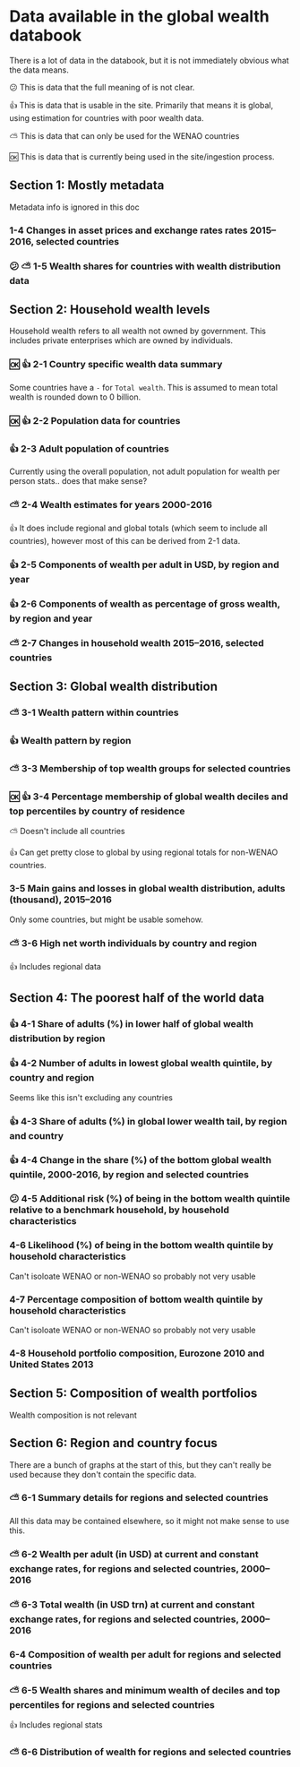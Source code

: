 # Data available in the global wealth databook

There is a lot of data in the databook, but it is not immediately obvious what the data means.

:confused: This is data that the full meaning of is not clear.

:+1: This is data that is usable in the site. Primarily that means it is global, using estimation for countries with poor wealth data.

:partly_sunny: This is data that can only be used for the WENAO countries

:ok: This is data that is currently being used in the site/ingestion process.

## Section 1: Mostly metadata

Metadata info is ignored in this doc

### 1-4 Changes in asset prices and exchange rates rates 2015–2016, selected countries

### :confused: :partly_sunny: 1-5 Wealth shares for countries with wealth distribution data

## Section 2: Household wealth levels

Household wealth refers to all wealth not owned by government. This includes private enterprises which are owned by individuals.

### :ok: :+1: 2-1 Country specific wealth data summary

Some countries have a `-` for `Total wealth`. This is assumed to mean total wealth is rounded down to 0 billion.

### :ok: :+1: 2-2 Population data for countries

### :+1: 2-3 Adult population of countries

Currently using the overall population, not adult population for wealth per person stats.. does that make sense?

### :partly_sunny: 2-4 Wealth estimates for years 2000-2016

:+1: It does include regional and global totals (which seem to include all countries), however most of this can be derived from 2-1 data.

### :+1: 2-5 Components of wealth per adult in USD, by region and year

### :+1: 2-6 Components of wealth as percentage of gross wealth, by region and year

### :partly_sunny: 2-7 Changes in household wealth 2015–2016, selected countries

## Section 3: Global wealth distribution

### :partly_sunny: 3-1 Wealth pattern within countries

### :+1: Wealth pattern by region

### :partly_sunny: 3-3 Membership of top wealth groups for selected countries

### :ok: :+1: 3-4 Percentage membership of global wealth deciles and top percentiles by country of residence

:partly_sunny: Doesn't include all countries

:+1: Can get pretty close to global by using regional totals for non-WENAO countries.

### 3-5 Main gains and losses in global wealth distribution, adults (thousand), 2015–2016

Only some countries, but might be usable somehow.

### :partly_sunny: 3-6 High net worth individuals by country and region

:+1: Includes regional data

## Section 4: The poorest half of the world data

### :+1: 4-1 Share of adults (%) in lower half of global wealth distribution by region

### :+1: 4-2 Number of adults in lowest global wealth quintile, by country and region

Seems like this isn't excluding any countries

### :+1: 4-3 Share of adults (%) in global lower wealth tail, by region and country

### :+1: 4-4 Change in the share (%) of the bottom global wealth quintile, 2000-2016, by region and selected countries

### :confused: 4-5 Additional risk (%) of being in the bottom wealth quintile relative to a benchmark household, by household characteristics

### 4-6 Likelihood (%) of being in the bottom wealth quintile by household characteristics

Can't isoloate WENAO or non-WENAO so probably not very usable

### 4-7 Percentage composition of bottom wealth quintile by household characteristics

Can't isoloate WENAO or non-WENAO so probably not very usable

### 4-8 Household portfolio composition, Eurozone 2010 and United States 2013

## Section 5: Composition of wealth portfolios

Wealth composition is not relevant

## Section 6: Region and country focus

There are a bunch of graphs at the start of this, but they can't really be used because they don't contain the specific data.

### :partly_sunny: 6-1 Summary details for regions and selected countries

All this data may be contained elsewhere, so it might not make sense to use this.

### :partly_sunny: 6-2 Wealth per adult (in USD) at current and constant exchange rates, for regions and selected countries, 2000–2016

### :partly_sunny: 6-3 Total wealth (in USD trn) at current and constant exchange rates, for regions and selected countries, 2000–2016

### 6-4 Composition of wealth per adult for regions and selected countries

### :partly_sunny: 6-5 Wealth shares and minimum wealth of deciles and top percentiles for regions and selected countries

:+1: Includes regional stats

### :partly_sunny: 6-6 Distribution of wealth for regions and selected countries

